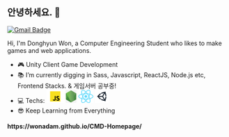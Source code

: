 ## 안녕하세요. 👋
[![Gmail Badge](https://img.shields.io/badge/-Gmail-c14438?style=flat-square&logo=Gmail&logoColor=white&link=mailto:contato.weltonf@gmail.com)](mailto:ehdgus5500@gmail.com)

Hi, I'm Donghyun Won, a Computer Engineering Student who likes to make games and web applications.

- :video_game: Unity Client Game Development
- :books: I’m currently digging in Sass, Javascript, ReactJS, Node.js etc, Frontend Stacks. & 게임서버 공부중!
- :computer: Techs: <a href="https://developer.mozilla.org/en-US/docs/Web/JavaScript#:~:text=JavaScript%20(JS)%20is%20a%20lightweight,Apache%20CouchDB%20and%20Adobe%20Acrobat."><img height="30" src="https://github.com/wonAdam/wonAdam/blob/master/javascript.png?raw=true"></a>  <a href="https://nodejs.org/en/"><img height="30" src="https://github.com/wonAdam/wonAdam/blob/master/node.png?raw=true"></a>  <a href="https://reactjs.org/"><img height="30" src="https://github.com/wonAdam/wonAdam/blob/master/react2.png?raw=true"></a>  <a href="https://unity.com/"><img height="30" src="https://github.com/wonAdam/wonAdam/blob/master/unity2.png?raw=true"> </a>
- :sunglasses: Keep Learning from Everything


<h4>https://wonadam.github.io/CMD-Homepage/</h4>
